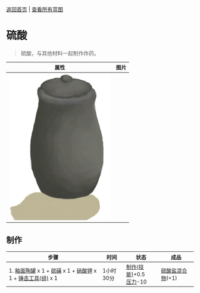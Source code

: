 [返回首页](index.md)   |  [查看所有蓝图](blueprint.md)
# 硫酸  
> 硫酸，与其他材料一起制作炸药。  
  
  属性  |   图片   
 ----  |  ----:   
   |  ![](Sprite/GlazedVase.png)   
  
## 制作  
步骤  |  时间  |  状态  |  成品  
----  |  ----  |  ----  |  ----  
1. [釉面陶罐](GlazedVase.md) x 1 + [硫磺](Brimstone.md) x 1 + [硝酸钾](Saltpeter.md) x 1 + [锤击工具(组)](GpTag_Hammer.md) x 1  |  1小时30分  |  [制作(技能)](Skill_Crafting.md)+0.5<br>[压力](Stress.md)-10  |  [硫酸盐混合物](LQ_VitriolMix.md)(+1)  
